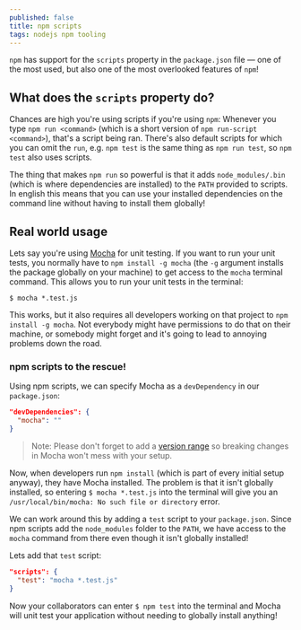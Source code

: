 ```yaml
---
published: false
title: npm scripts
tags: nodejs npm tooling
---
```


`npm` has support for the `scripts` property in the `package.json` file — one of the most used, but also one of the most overlooked features of `npm`!

## What does the `scripts` property do?

Chances are high you're using scripts if you're using `npm`: Whenever you type `npm run <command>` (which is a short version of `npm run-script <command>`), that's a script being ran. There's also default scripts for which you can omit the `run`, e.g. `npm test` is the same thing as `npm run test`, so `npm test` also uses scripts.

The thing that makes `npm run` so powerful is that it adds `node_modules/.bin` (which is where dependencies are installed) to the `PATH` provided to scripts. In english this means that you can use your installed dependencies on the command line without having to install them globally!

## Real world usage

Lets say you're using [Mocha](https://mochajs.org) for unit testing. If you want to run your unit tests, you normally have to `npm install -g mocha` (the `-g` argument installs the package globally on your machine) to get access to the `mocha` terminal command. This allows you to run your unit tests in the terminal:

```
$ mocha *.test.js
```

This works, but it also requires all developers working on that project to `npm install -g mocha`. Not everybody might have permissions to do that on their machine, or somebody might forget and it's going to lead to annoying problems down the road.

### npm scripts to the rescue!

Using npm scripts, we can specify Mocha as a `devDependency` in our `package.json`:

```JSON
"devDependencies": {
  "mocha": ""
}
```

> Note: Please don't forget to add a [version range](https://docs.npmjs.com/misc/semver) so breaking changes in Mocha won't mess with your setup.

Now, when developers run `npm install` (which is part of every initial setup anyway), they have Mocha installed. The problem is that it isn't globally installed, so entering `$ mocha *.test.js` into the terminal will give you an `/usr/local/bin/mocha: No such file or directory` error.

We can work around this by adding a `test` script to your `package.json`. Since npm scripts add the `node_modules` folder to the `PATH`, we have access to the `mocha` command from there even though it isn't globally installed!

Lets add that `test` script:

```JSON
"scripts": {
  "test": "mocha *.test.js"
}
```

Now your collaborators can enter `$ npm test` into the terminal and Mocha will unit test your application without needing to globally install anything!

